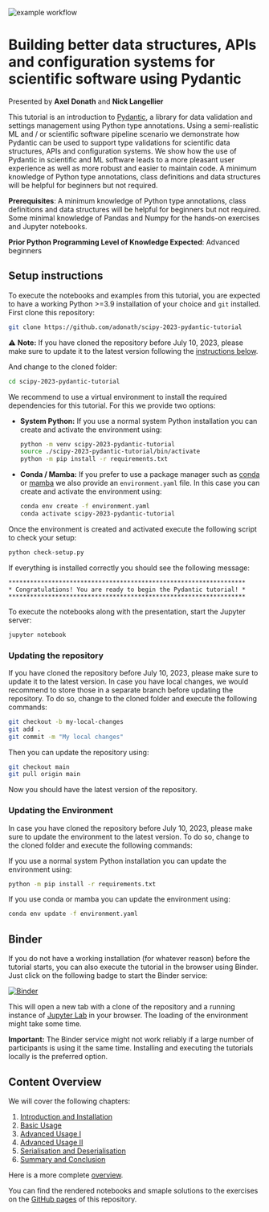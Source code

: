 ![example workflow](https://github.com/adonath/scipy-2023-pydantic-tutorial/actions/workflows/ci.yml/badge.svg)

# Building better data structures, APIs and configuration systems for scientific software using Pydantic

Presented by **Axel Donath** and **Nick Langellier**

This tutorial is an introduction to [Pydantic](https://pydantic.dev), a library for data validation and settings management using Python type annotations. Using a semi-realistic ML and / or scientific software pipeline scenario we demonstrate how Pydantic can be used to support type validations for scientific data structures, APIs and configuration systems. We show how the use of Pydantic in scientific and ML software leads to a more pleasant user experience as well as more robust and easier to maintain code. A minimum knowledge of Python type annotations, class definitions and data structures will be helpful for beginners but not required.

**Prerequisites**: A minimum knowledge of Python type annotations, class definitions and data structures will be helpful for beginners but not required. Some minimal knowledge of Pandas and Numpy for the hands-on exercises and Jupyter notebooks.

**Prior Python Programming Level of Knowledge Expected**: Advanced beginners


## Setup instructions

To execute the notebooks and examples from this tutorial, you are expected to have a working Python >=3.9 installation of your choice and `git` installed. First clone this repository:

```bash
git clone https://github.com/adonath/scipy-2023-pydantic-tutorial

```
:warning: **Note:** If you have cloned the repository before July 10, 2023, please make sure to update it to the latest version following the [instructions below](#updating-the-repository).


And change to the cloned folder:

```bash
cd scipy-2023-pydantic-tutorial
```
We recommend to use a virtual environment to install the required dependencies for this tutorial. For this we provide two options:

- **System Python:** If you use a normal system Python installation you can create and activate the environment using:
  
  ```bash
  python -m venv scipy-2023-pydantic-tutorial
  source ./scipy-2023-pydantic-tutorial/bin/activate
  python -m pip install -r requirements.txt
  ```

- **Conda / Mamba:** If you prefer to use a package manager such as [conda](https://conda.io/projects/conda/en/latest/user-guide/install/index.html) or [mamba](https://mamba.readthedocs.io/en/latest/installation.html) we also provide an `environment.yaml` file. In this case you can create and activate the environment using:

  ```bash
  conda env create -f environment.yaml
  conda activate scipy-2023-pydantic-tutorial
  ```

Once the environment is created and activated execute the following script to check your setup:

```bash
python check-setup.py
```

If everything is installed correctly you should see the following message:

```
******************************************************************
* Congratulations! You are ready to begin the Pydantic tutorial! *
******************************************************************
```
To execute the notebooks along with the presentation, start the Jupyter server:

```bash
jupyter notebook
```

### Updating the repository

If you have cloned the repository before July 10, 2023, please make sure to update it to the latest version.
In case you have local changes, we would recommend to store those in a separate branch before updating the repository. To do so, change to the cloned folder and execute the following commands:

```bash
git checkout -b my-local-changes
git add .
git commit -m "My local changes"
```

Then you can update the repository using:

```bash
git checkout main
git pull origin main
```

Now you should have the latest version of the repository.

### Updating the Environment
In case you have cloned the repository before July 10, 2023, please make sure to update the environment to the latest version. To do so, change to the cloned folder and execute the following commands:

If you use a normal system Python installation you can update the environment using:

```bash
python -m pip install -r requirements.txt
```

If you use conda or mamba you can update the environment using:

```bash
conda env update -f environment.yaml
```


## Binder 
If you do not have a working installation (for whatever reason) before the tutorial starts, you can also execute the tutorial in the browser using Binder. Just click on the following badge to start the Binder service:

[![Binder](https://mybinder.org/badge_logo.svg)](https://mybinder.org/v2/gh/adonath/scipy-2023-pydantic-tutorial/HEAD)

This will open a new tab with a clone of the repository and a running instance of [Jupyter Lab](https://jupyter.org) in your browser. The loading of the environment might take some time.

**Important:** The Binder service might not work reliably if a large number of participants is using it the same time. Installing and executing the tutorials locally is the preferred option. 


## Content Overview
We will cover the following chapters:

  1. [Introduction and Installation](notebooks/1-introduction-and-refreshers.ipynb)
  1. [Basic Usage](notebooks/2-basic-usage.ipynb)
  1. [Advanced Usage I](notebooks/3-advanced-usage-part-I.ipynb)
  1. [Advanced Usage II](notebooks/3-advanced-usage-part-II.ipynb)
  1. [Serialisation and Deserialisation](notebooks/4-serialisation-and-deserialisation.ipynb)
  1. [Summary and Conclusion](notebooks/5-summary-and-conclusion.ipynb)

Here is a more complete [overview](overview.md).

You can find the rendered notebooks and smaple solutions to the exercises on the [GitHub pages](https://adonath.github.io/scipy-2023-pydantic-tutorial/) of this repository.

